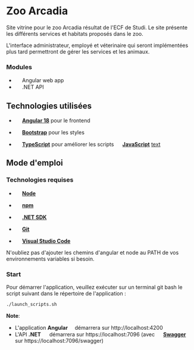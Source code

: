 
<div class=" align-items-center">
  <h1>Zoo Arcadia</h1>
  <p>Site vitrine pour le zoo Arcadia résultat de l'ECF de Studi. Le site présente les différents services et habitats proposés dans le zoo.</p>
  <p>L'interface administrateur, employé et véterinaire qui seront implémentées plus tard permettront de gérer les services et les animaux.</p>

</div>

### Modules

- <img height="15" src="https://user-images.githubusercontent.com/25181517/183890595-779a7e64-3f43-4634-bad2-eceef4e80268.png"> Angular web app
- <img height="15" src="https://user-images.githubusercontent.com/25181517/121405754-b4f48f80-c95d-11eb-8893-fc325bde617f.png"> .NET API

## Technologies utilisées

- <img height="15" src="https://user-images.githubusercontent.com/25181517/183890595-779a7e64-3f43-4634-bad2-eceef4e80268.png"> [**Angular 18**](https://angular.dev/) pour le frontend

- <img height="15" src="https://user-images.githubusercontent.com/25181517/183898054-b3d693d4-dafb-4808-a509-bab54cf5de34.png"> [**Bootstrap**](https://getbootstrap.com/) pour les styles

- <img height="15" src="https://user-images.githubusercontent.com/25181517/183890598-19a0ac2d-e88a-4005-a8df-1ee36782fde1.png"> [**TypeScript**](https://www.typescriptlang.org/) pour améliorer les scripts <img height="15" src="https://user-images.githubusercontent.com/25181517/117447155-6a868a00-af3d-11eb-9cfe-245df15c9f3f.png"> [**JavaScript**](https://www.javascript.com/)
    [text](README.md)

## Mode d'emploi

### Technologies requises

- <img height="15" src="https://user-images.githubusercontent.com/25181517/183568594-85e280a7-0d7e-4d1a-9028-c8c2209e073c.png"> [**Node**](https://nodejs.org/en/download/current)
- <img height="15" src="https://user-images.githubusercontent.com/25181517/121401671-49102800-c959-11eb-9f6f-74d49a5e1774.png"> [**npm**](https://docs.npmjs.com/downloading-and-installing-node-js-and-npm)
- <img height="15" src="https://user-images.githubusercontent.com/25181517/121405754-b4f48f80-c95d-11eb-8893-fc325bde617f.png"> [**.NET SDK**](https://dotnet.microsoft.com/en-us/download/dotnet)

- <img height="15" src="https://upload.wikimedia.org/wikipedia/commons/thumb/3/3f/Git_icon.svg/1200px-Git_icon.svg.png"> [**Git**](https://git-scm.com/) 

- <img height="15" src="https://user-images.githubusercontent.com/25181517/192108891-d86b6220-e232-423a-bf5f-90903e6887c3.png"> [**Visual Studio Code**](https://code.visualstudio.com)

N'oubliez pas d'ajouter les chemins d'angular et node au PATH de vos environnements variables si besoin.

### Start

Pour démarrer l'application, veuillez exécuter sur un terminal git bash le script suivant dans le répertoire de l'application :

```bash
./launch_scripts.sh
```

**Note**:

- L'application **Angular**<img height="15" src="https://user-images.githubusercontent.com/25181517/183890595-779a7e64-3f43-4634-bad2-eceef4e80268.png"> démarrera sur http://localhost:4200
- L'API **.NET** <img height="15" src="https://user-images.githubusercontent.com/25181517/121405754-b4f48f80-c95d-11eb-8893-fc325bde617f.png"> démarrera sur https://localhost:7096 (avec <img height="15" src="https://user-images.githubusercontent.com/25181517/186711335-a3729606-5a78-4496-9a36-06efcc74f800.png"> [**Swagger**](https://swagger.io/) sur https://localhost:7096/swagger)

